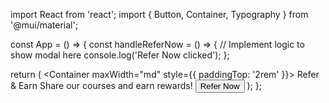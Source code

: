 import React from 'react';
import { Button, Container, Typography } from '@mui/material';

const App = () => {
  const handleReferNow = () => {
    // Implement logic to show modal here
    console.log('Refer Now clicked');
  };

  return (
    <Container maxWidth="md" style={{ paddingTop: '2rem' }}>
      <Typography variant="h3" align="center" gutterBottom>
        Refer & Earn
      </Typography>
      <Typography variant="body1" align="center" paragraph>
        Share our courses and earn rewards!
      </Typography>
      <Button variant="contained" color="primary" onClick={handleReferNow}>
        Refer Now
      </Button>
    </Container>
  );
};
